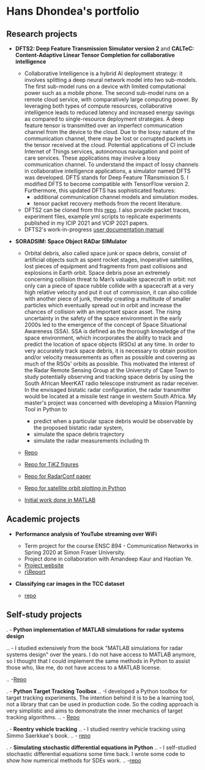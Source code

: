 # Hans Dhondea's portfolio

## Research projects
- **DFTS2: Deep Feature Transmission Simulator version 2** and **CALTeC: Content-Adaptive Linear Tensor Completion for collaborative intelligence**
  - Collaborative Intelligence is a hybrid AI deployment strategy: it involves splitting a deep neural network model into two sub-models. The first sub-model runs on a device with limited computational power such as a mobile phone. The second sub-model runs on a remote cloud service, with comparatively large computing power. By leveraging both types of compute resources, collaborative intelligence leads to reduced latency and increased energy savings as compared to single-resource deployment strategies. A deep feature tensor is transmitted over an imperfect communication channel from the device to the cloud. Due to the lossy nature of the communication channel, there may be lost or corrupted packets in the tensor received at the cloud. Potential applications of CI include Internet of Things services, autonomous naviagation and point of care services. These applications may involve a lossy communication channel. To understand the impact of lossy channels in collaborative intelligence applications, a simulator named DFTS was developed. DFTS stands for Deep Feature TRansmission S. I modified DFTS to become compatible with TensorFlow version 2. Furthermore, this updated DFTS has sophisticated features:
    - additional communication channel models and simulation modes.
    - tensor packet recovery methods from the recent literature.
  - DFTS2 can be cloned from this [repo](https://github.com/AshivDhondea/DFTS2). I also provide packet traces, experiment files, example yml scripts to replicate experiments published in my ICIP 2021 and VCIP 2021 papers.
   - DFTS2's work-in-progress [user documentation manual](https://github.com/AshivDhondea/dfts2_user_doc)

- **SORADSIM: Space Object RADar SIMulator**
  - Orbital debris, also called space junk or space debris, consist of artificial objects such as spent rocket stages, inoperative satellites, lost pieces of equipment and fragments from past collisions and explosions in Earth orbit. Space debris pose an extremely concerning collision threat to Man’s valuable spacecraft in orbit: not only can a piece of space rubble collide with a spacecraft at a very high relative velocity and put it out of commission, it can also collide with another piece of junk, thereby creating a
multitude of smaller particles which eventually spread out in orbit and increase the chances of collision with an important space asset. The rising uncertainty in the safety of the space environment in the early 2000s led to the emergence of the concept of Space Situational Awareness (SSA). SSA is defined as the thorough knowledge of the space environment, which incorporates the ability to track and predict the location of space objects (RSOs) at any time. In order to very accurately track space debris, it is necessary to obtain position and/or velocity measurements as often as possible and covering as much of the RSOs' orbits as possible. This motivated the interest of the Radar Remote Sensing Group at the University of Cape Town to study potentially observing and tracking space debris by using the South African MeerKAT radio telescope instrument as radar receiver. In the envisaged bistatic radar configuration, the radar transmitter would be located at a missile test range in western South Africa. My master's project was concerned with developing a Mission Planning Tool in Python to
      - predict when a particular space debris would be observable by the proposed bistatic radar system, 
      - simulate the space debris trajectory
      - simulate the radar measurements including th

  - [Repo](https://github.com/AshivDhondea/SORADSIM)
  - [Repo for TiKZ figures](https://github.com/AshivDhondea/TikZ_Bistatic_Radar_Astrodynamics)
  - [Repo for RadarConf paper](https://github.com/AshivDhondea/ashiv_2019_radar_conf)
  - [Repo for satellite orbit plotting in Python](https://github.com/AshivDhondea/Satellite_Ground_Track_Plotting_Python)
  - [Initial work done in MATLAB](https://github.com/AshivDhondea/TrackingSpaceDebris)

## Academic projects
 - **Performance analysis of YouTube streaming over WiFi** 
   - Term project for the course ENSC 894 - Communication Networks in Spring 2020 at Simon Fraser University.
   - Project done in collaboration with Amandeep Kaur and Haotian Ye.
   - [Project website](http://www.sfu.ca/~hdhondea/ENSC894Group2.html)
   - [r\Report](https://github.com/AshivDhondea/ENSC894_project_report)
   
  - **Classifying car images in the TCC dataset**
    - [repo](https://github.com/AshivDhondea/ENSC813_Project)

## Self-study projects

. - **Python implementation of MATLAB simulations for radar systems design**

.. - I studied extensively from the book "MATLAB simulations for radar systems design" over the years. I do not have access to MATLAB anymore, so I thought that I could implement the same methods in Python to assist those who, like me, do not have access to a MATLAB license.

.. -[Repo](https://github.com/AshivDhondea/simulations_radar_systems_design)

. - **Python Target Tracking Toolbox**
.. -I developed a Python toolbox for target tracking experiments. The intention behind it is to be a learning tool, not a library that can be used in production code. So the coding approach is very simplistic and aims to demonstrate the inner mechanics of target tracking algorithms.
.. - [Repo](https://github.com/AshivDhondea/PyTrackingToolbox)

. - **Reentry vehicle tracking**
.. - I studied reentry vehicle tracking using Simmo Saerkkae's book.
.. - [repo](https://github.com/AshivDhondea/Reentry_Vehicle_Tracking)

. - **Simulating stochastic differential equations in Python**
.. - I self-studied stochastic differential equations some time back. I wrote some code to show how numerical methods for SDEs work.
.. -[repo](https://github.com/AshivDhondea/Simulating_Stochastic_DEs)
